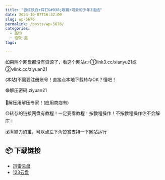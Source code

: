```yaml
---
title: "唇红肤白+耳钉&#038;眼镜+可爱的少年3连结"
date: 2024-10-07T16:32:09
slug: wp-5676
permalink: /posts/wp-5676/
categories:
  - 盖📺
  - 恰饭·盖
tags:

---
```


如果两个网盘都没有资源了，看这个网站👉①link3.cc/xianyu21或②vlink.cc/ziyuan21

(本站)不需要注册账号！直接点本地下载转存OK？懂吧！

🟢解压密码:ziyuan21

🔵解压用解压专家！(应用商店有)

🟡转存的链接网盘有教程！一定要看教程！按教程操作！不按教程操作你不会解压！

💰🈶能力的宝，可以点左下角赞赏支持一下网站运行

## 📦 下载链接
- [迅雷云盘](https://blziyuan21.com/pay-download/5676?key=8bb3d778b0&down_id=0)
- [123云盘](https://blziyuan21.com/pay-download/5676?key=8bb3d778b0&down_id=1)

